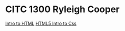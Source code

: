 # CITC 1300 Ryleigh Cooper

<a href="intro_to_html/index.html">Intro to HTML</a>
<a href="HTML5_intro_to_css/about.html">HTML5 Intro to Css</a>
